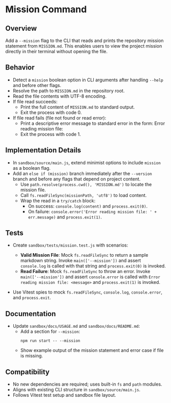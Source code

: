 # Mission Command

## Overview
Add a `--mission` flag to the CLI that reads and prints the repository mission statement from `MISSION.md`. This enables users to view the project mission directly in their terminal without opening the file.

## Behavior

- Detect a `mission` boolean option in CLI arguments after handling `--help` and before other flags.
- Resolve the path to `MISSION.md` in the repository root.
- Read the file contents with UTF-8 encoding.
- If file read succeeds:
  - Print the full content of `MISSION.md` to standard output.
  - Exit the process with code 0.
- If file read fails (file not found or read error):
  - Print a descriptive error message to standard error in the form:
    Error reading mission file: <error message>
  - Exit the process with code 1.

## Implementation Details

- In `sandbox/source/main.js`, extend minimist options to include `mission` as a boolean flag.
- Add an `else if (mission)` branch immediately after the `--version` branch and before any flags that depend on project content.
  - Use `path.resolve(process.cwd(), 'MISSION.md')` to locate the mission file.
  - Call `fs.readFileSync(missionPath, 'utf8')` to load content.
  - Wrap the read in a `try/catch` block:
    - On success: `console.log(content)` and `process.exit(0)`.
    - On failure: `console.error('Error reading mission file: ' + err.message)` and `process.exit(1)`.

## Tests

- Create `sandbox/tests/mission.test.js` with scenarios:
  - **Valid Mission File**: Mock `fs.readFileSync` to return a sample markdown string. Invoke `main(['--mission'])` and assert `console.log` is called with that string and `process.exit(0)` is invoked.
  - **Read Failure**: Mock `fs.readFileSync` to throw an error. Invoke `main(['--mission'])` and assert `console.error` is called with `Error reading mission file: <message>` and `process.exit(1)` is invoked.

- Use Vitest spies to mock `fs.readFileSync`, `console.log`, `console.error`, and `process.exit`.

## Documentation

- Update `sandbox/docs/USAGE.md` and `sandbox/docs/README.md`:
  - Add a section for `--mission`:
    ```
    npm run start -- --mission
    ```
  - Show example output of the mission statement and error case if file is missing.

## Compatibility

- No new dependencies are required; uses built-in `fs` and `path` modules.
- Aligns with existing CLI structure in `sandbox/source/main.js`.
- Follows Vitest test setup and sandbox file layout.